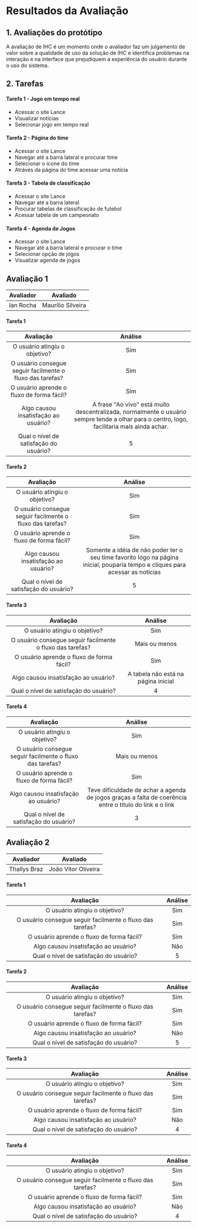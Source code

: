 # Resultados da Avaliação

## 1. Avaliações do protótipo

A avaliação de IHC é um momento onde o avaliador faz um julgamento de valor sobre a qualidade de uso da solução de IHC e identifica problemas na interação e na interface que prejudiquem a experiência do usuário durante o uso do sistema.

## 2. Tarefas

#### Tarefa 1 - Jogo em tempo real
- Acessar o site Lance
- Visualizar notícias
- Selecionar jogo em tempo real

#### Tarefa 2 - Página do time
- Acessar o site Lance
- Navegar até a barra lateral e procurar time
- Selecionar o icone do time
- Atráves da página do time acessar uma notícia

#### Tarefa 3 - Tabela de classificação
- Acessar o site Lance
- Navegar até a barra lateral 
- Procurar tabelas de classificação de futebol
- Acessar tabela de um campeonato

#### Tarefa 4 - Agenda de Jogos
- Acessar o site Lance
- Navegar até a barra lateral e procurar o time
- Selecionar opção de jogos
- Visualizar agenda de jogos

## Avaliação 1
 
| Avaliador | Avaliado |
|  :------: | :------: |
| Ian Rocha | Maurílio Silveira |

#### Tarefa 1

| Avaliação | Análise |
|  :------: | :------: |
|O usuário atingiu o objetivo?| Sim |
|O usuário consegue seguir facilmente o fluxo das tarefas?|Sim |
|O usuário aprende o fluxo de forma fácil?| Sim|
|Algo causou insatisfação ao usuário?| A frase "Ao vivo" está muito descentralizada, normalmente o usuário sempre tende a olhar para o centro, logo, facilitaria mais ainda achar. |
|Qual o nível de satisfação do usuário?| 5 |

#### Tarefa 2

| Avaliação | Análise |
|  :------: | :------: |
|O usuário atingiu o objetivo?| Sim |
|O usuário consegue seguir facilmente o fluxo das tarefas?| Sim|
|O usuário aprende o fluxo de forma fácil?| Sim |
|Algo causou insatisfação ao usuário?| Somente a idéia de não poder ter o seu time favorito logo na página inicial, pouparia tempo e cliques para acessar as notícias|
|Qual o nível de satisfação do usuário?|5 |

#### Tarefa 3

| Avaliação | Análise |
|  :------: | :------: |
|O usuário atingiu o objetivo?| Sim |
|O usuário consegue seguir facilmente o fluxo das tarefas?| Mais ou menos|
|O usuário aprende o fluxo de forma fácil?| Sim |
|Algo causou insatisfação ao usuário?| A tabela não está na página inicial |
|Qual o nível de satisfação do usuário?|4 |


#### Tarefa 4

| Avaliação | Análise |
|  :------: | :------: |
|O usuário atingiu o objetivo?| Sim |
|O usuário consegue seguir facilmente o fluxo das tarefas?| Mais ou menos|
|O usuário aprende o fluxo de forma fácil?| Sim |
|Algo causou insatisfação ao usuário?| Teve dificuldade de achar a agenda de jogos graças a falta de coerência entre o título do link e o link|
|Qual o nível de satisfação do usuário?|3 |

## Avaliação 2
 
| Avaliador | Avaliado |
|  :------: | :------: |
| Thallys Braz | João Vitor Oliveira |

#### Tarefa 1

| Avaliação | Análise |
|  :------: | :------: |
|O usuário atingiu o objetivo?| Sim |
|O usuário consegue seguir facilmente o fluxo das tarefas?|Sim |
|O usuário aprende o fluxo de forma fácil?| Sim|
|Algo causou insatisfação ao usuário?| Não |
|Qual o nível de satisfação do usuário?| 5 |

#### Tarefa 2

| Avaliação | Análise |
|  :------: | :------: |
|O usuário atingiu o objetivo?| Sim |
|O usuário consegue seguir facilmente o fluxo das tarefas?| Sim|
|O usuário aprende o fluxo de forma fácil?| Sim |
|Algo causou insatisfação ao usuário?| Não|
|Qual o nível de satisfação do usuário?| 5 |

#### Tarefa 3

| Avaliação | Análise |
|  :------: | :------: |
|O usuário atingiu o objetivo?| Sim |
|O usuário consegue seguir facilmente o fluxo das tarefas?| Sim |
|O usuário aprende o fluxo de forma fácil?| Sim |
|Algo causou insatisfação ao usuário?| Não |
|Qual o nível de satisfação do usuário?| 4 |


#### Tarefa 4

| Avaliação | Análise |
|  :------: | :------: |
|O usuário atingiu o objetivo?| Sim |
|O usuário consegue seguir facilmente o fluxo das tarefas?| Sim |
|O usuário aprende o fluxo de forma fácil?| Sim |
|Algo causou insatisfação ao usuário?| Não |
|Qual o nível de satisfação do usuário?| 4 |
